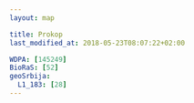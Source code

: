 ```yaml
---
layout: map

title: Prokop
last_modified_at: 2018-05-23T08:07:22+02:00

WDPA: [145249]
BioRaS: [52]
geoSrbija:
  L1_183: [28]
---
```

